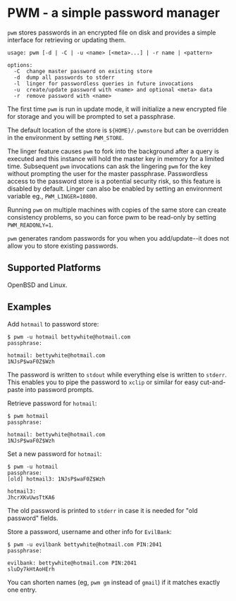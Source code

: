 PWM - a simple password manager
==

`pwm` stores passwords in an encrypted file on disk and provides a simple interface for retrieving or updating them.

```
usage: pwm [-d | -C | -u <name> [<meta>...] | -r name | <pattern>

options:
  -C  change master password on existing store
  -d  dump all passwords to stderr
  -l  linger for passwordless queries in future invocations
  -u  create/update password with <name> and optional <meta> data
  -r  remove password with <name>
```
The first time `pwm` is run in update mode, it will initialize a
new encrypted file for storage and you will be prompted to set a
passphrase.

The default location of the store is `${HOME}/.pwmstore`
but can be overridden in the environment by setting `PWM_STORE`.

The linger feature causes `pwm` to fork into the background after
a query is executed and this instance will hold the master key in
memory for a limited time. Subsequent `pwm` invocations can ask the
lingering `pwm` for the key without prompting the user for the master
passphrase. Passwordless access to the password store is a potential
security risk, so this feature is disabled by default. Linger can also
be enabled by setting an environment variable eg., `PWM_LINGER=10800`.

Running `pwm` on multiple machines with copies of the same store can
create consistency problems, so you can force pwm to be read-only by
setting `PWM_READONLY=1`.

`pwm` generates random passwords for you when you add/update--it does not allow you to store existing passwords.

Supported Platforms
--
OpenBSD and Linux.


Examples
--

Add `hotmail` to password store:
```
$ pwm -u hotmail bettywhite@hotmail.com
passphrase:

hotmail: bettywhite@hotmail.com
1NJsP$waF0Z$Wzh
```
The password is written to `stdout` while everything else is written to `stderr`. This
enables you to pipe the password to `xclip` or similar for easy cut-and-paste into password prompts.

Retrieve password for `hotmail`:
```
$ pwm hotmail
passphrase:

hotmail: bettywhite@hotmail.com
1NJsP$waF0Z$Wzh
```

Set a new password for `hotmail`:
```
$ pwm -u hotmail
passphrase:
[old] hotmail3: 1NJsP$waF0Z$Wzh

hotmail3:
JhcrXKvUwsTtKA6
```
The old password is printed to `stderr` in case it is needed for "old password" fields.

Store a password, username and other info for `EvilBank`:
```
$ pwm -u evilbank bettywhite@hotmail.com PIN:2041
passphrase:

evilbank: bettywhite@hotmail.com PIN:2041
sluDy7kHtAoHErh
```
You can shorten names (eg, `pwm gm` instead of `gmail`) if it
matches exactly one entry.
